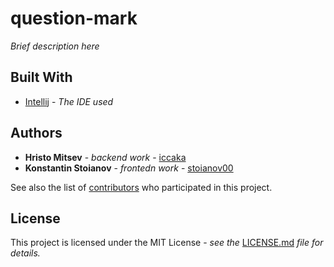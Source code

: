 # question-mark

*Brief description here*

## Built With

* [Intellij](https://www.jetbrains.com/idea/) - *The IDE used*

## Authors

* **Hristo Mitsev** - *backend work* - [iccaka](https://github.com/iccaka)
* **Konstantin Stoianov** - *frontedn work* - [stoianov00](https://github.com/stoianov00)

See also the list of [contributors](https://github.com/iccaka/question-mark/graphs/contributors) who participated in this project.

## License

This project is licensed under the MIT License - *see the* [LICENSE.md]() *file for details.*
